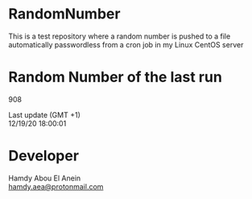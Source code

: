 # RandomNumber    
This is a test repository where a random number is pushed to a file automatically passwordless from a cron job in my Linux CentOS server    
# Random Number of the last run   
908
      
Last update (GMT +1)    
12/19/20 18:00:01
# Developer    
Hamdy Abou El Anein   
hamdy.aea@protonmail.com
